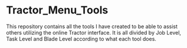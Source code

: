# Tractor_Menu_Tools
This repository contains all the tools I have created to be able to assist others utilizing the online Tractor interface. It is all divided by Job Level, Task Level and Blade Level according to what each tool does.
